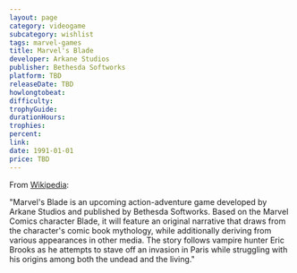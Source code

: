 ```yaml
---
layout: page
category: videogame
subcategory: wishlist
tags: marvel-games
title: Marvel's Blade
developer: Arkane Studios
publisher: Bethesda Softworks
platform: TBD
releaseDate: TBD
howlongtobeat:
difficulty:
trophyGuide:
durationHours:
trophies:
percent:
link:
date: 1991-01-01
price: TBD
---
```


From [Wikipedia](https://en.wikipedia.org/wiki/Blade_(upcoming_video_game)):

"Marvel's Blade is an upcoming action-adventure game developed by Arkane Studios and published by Bethesda Softworks. Based on the Marvel Comics character Blade, it will feature an original narrative that draws from the character's comic book mythology, while additionally deriving from various appearances in other media. The story follows vampire hunter Eric Brooks as he attempts to stave off an invasion in Paris while struggling with his origins among both the undead and the living."
